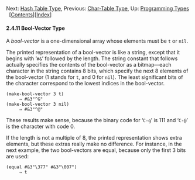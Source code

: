 <!-- This is the GNU Emacs Lisp Reference Manual
corresponding to Emacs version 27.2.

Copyright (C) 1990-1996, 1998-2021 Free Software Foundation,
Inc.

Permission is granted to copy, distribute and/or modify this document
under the terms of the GNU Free Documentation License, Version 1.3 or
any later version published by the Free Software Foundation; with the
Invariant Sections being "GNU General Public License," with the
Front-Cover Texts being "A GNU Manual," and with the Back-Cover
Texts as in (a) below.  A copy of the license is included in the
section entitled "GNU Free Documentation License."

(a) The FSF's Back-Cover Text is: "You have the freedom to copy and
modify this GNU manual.  Buying copies from the FSF supports it in
developing GNU and promoting software freedom." -->

<!-- Created by GNU Texinfo 6.7, http://www.gnu.org/software/texinfo/ -->

Next: [Hash Table Type](Hash-Table-Type.html), Previous: [Char-Table Type](Char_002dTable-Type.html), Up: [Programming Types](Programming-Types.html)   \[[Contents](index.html#SEC_Contents "Table of contents")]\[[Index](Index.html "Index")]

#### 2.4.11 Bool-Vector Type

A *bool-vector* is a one-dimensional array whose elements must be `t` or `nil`.

The printed representation of a bool-vector is like a string, except that it begins with ‘`#&`’ followed by the length. The string constant that follows actually specifies the contents of the bool-vector as a bitmap—each character in the string contains 8 bits, which specify the next 8 elements of the bool-vector (1 stands for `t`, and 0 for `nil`). The least significant bits of the character correspond to the lowest indices in the bool-vector.

    (make-bool-vector 3 t)
         ⇒ #&3"^G"
    (make-bool-vector 3 nil)
         ⇒ #&3"^@"

These results make sense, because the binary code for ‘`C-g`’ is 111 and ‘`C-@`’ is the character with code 0.

If the length is not a multiple of 8, the printed representation shows extra elements, but these extras really make no difference. For instance, in the next example, the two bool-vectors are equal, because only the first 3 bits are used:

    (equal #&3"\377" #&3"\007")
         ⇒ t
